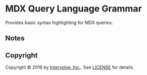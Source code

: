 # MDX Query Language Grammar

Provides basic syntax highlighting for MDX queries.

## Notes

## Copyright

Copyright &copy; 2016 by [Intervolve, Inc.](http://www.intervolve.com). See [LICENSE](LICENSE.md) for details.
